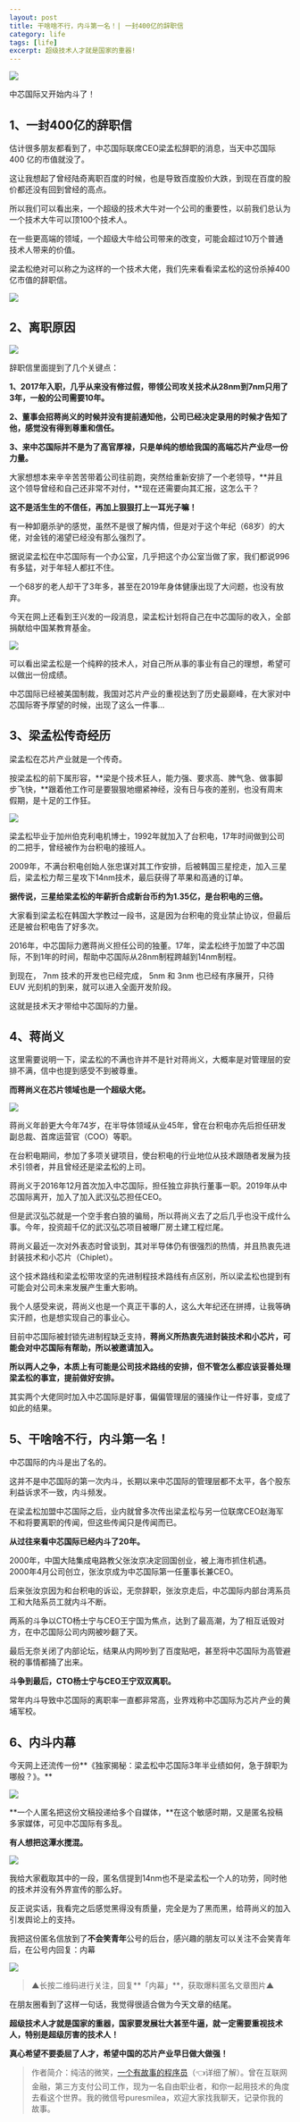 ```yaml
---
layout: post
title: 干啥啥不行，内斗第一名！| 一封400亿的辞职信
category: life
tags: [life]
excerpt: 超级技术人才就是国家的重器!
---
```


![](http://favorites.ren/assets/images/2020/it/neidou/neidou01.jpg) 

中芯国际又开始内斗了！

## 1、一封400亿的辞职信

估计很多朋友都看到了，中芯国际联席CEO梁孟松辞职的消息，当天中芯国际 400 亿的市值就没了。

这让我想起了曾经陆奇离职百度的时候，也是导致百度股价大跌，到现在百度的股价都还没有回到曾经的高点。

所以我们可以看出来，一个超级的技术大牛对一个公司的重要性，以前我们总认为一个技术大牛可以顶100个技术人。

在一些更高端的领域，一个超级大牛给公司带来的改变，可能会超过10万个普通技术人带来的价值。

梁孟松绝对可以称之为这样的一个技术大佬，我们先来看看梁孟松的这份杀掉400亿市值的辞职信。

![](http://favorites.ren/assets/images/2020/it/neidou/neidou02.jpg) 

## 2、离职原因

![](http://favorites.ren/assets/images/2020/it/neidou/neidou03.jpg) 

辞职信里面提到了几个关键点：

**1、2017年入职，几乎从来没有修过假，带领公司攻关技术从28nm到7nm只用了3年，一般的公司需要10年。**

**2、董事会招蒋尚义的时候并没有提前通知他，公司已经决定录用的时候才告知了他，感觉没有得到尊重和信任。**

**3、来中芯国际并不是为了高官厚禄，只是单纯的想给我国的高端芯片产业尽一份力量。**

大家想想本来辛辛苦苦带着公司往前跑，突然给重新安排了一个老领导，**并且这个领导曾经和自己还非常不对付，**现在还需要向其汇报，这怎么干？

**这不是活生生的不信任，再加上狠狠打上一耳光子嘛！**

有一种卸磨杀驴的感觉，虽然不是很了解内情，但是对于这个年纪（68岁）的大佬，对金钱的渴望已经没有那么强烈了。

据说梁孟松在中芯国际有一个办公室，几乎把这个办公室当做了家，我们都说996有多猛，对于年轻人都扛不住。

一个68岁的老人却干了3年多，甚至在2019年身体健康出现了大问题，也没有放弃。

今天在网上还看到王兴发的一段消息，梁孟松计划将自己在中芯国际的收入，全部捐献给中国某教育基金。

![](http://favorites.ren/assets/images/2020/it/neidou/neidou04.jpg) 

可以看出梁孟松是一个纯粹的技术人，对自己所从事的事业有自己的理想，希望可以做出一份成绩。

中芯国际已经被美国制裁，我国对芯片产业的重视达到了历史最巅峰，在大家对中芯国际寄予厚望的时候，出现了这么一件事...

## 3、梁孟松传奇经历

梁孟松在芯片产业就是一个传奇。

按梁孟松的前下属形容，**梁是个技术狂人，能力强、要求高、脾气急、做事脚步飞快，**跟着他工作可是要狠狠地绷紧神经，没有日与夜的差别，也没有周末假期，是十足的工作狂。

![](http://favorites.ren/assets/images/2020/it/neidou/neidou05.jpg) 

梁孟松毕业于加州伯克利电机博士，1992年就加入了台积电，17年时间做到公司的二把手，曾经被作为台积电的接班人。

2009年，不满台积电创始人张忠谋对其工作安排，后被韩国三星挖走，加入三星后，梁孟松力帮三星攻下14nm技术，最后获得了苹果和高通的订单。

**据传说，三星给梁孟松的年薪折合成新台币约为1.35亿，是台积电的三倍。**

大家看到梁孟松在韩国大学教过一段书，这是因为台积电的竞业禁止协议，但最后还是被台积电告了好多次。

2016年，中芯国际力邀蒋尚义担任公司的独董。17年，梁孟松终于加盟了中芯国际，不到1年的时间，帮助中芯国际从28nm制程跨越到14nm制程。

到现在， 7nm 技术的开发也已经完成， 5nm 和 3nm 也已经有序展开，只待 EUV 光刻机的到来，就可以进入全面开发阶段。

这就是技术天才带给中芯国际的力量。

## 4、蒋尚义

这里需要说明一下，梁孟松的不满也许并不是针对蒋尚义，大概率是对管理层的安排不满，信中也提到感受不到被尊重。

**而蒋尚义在芯片领域也是一个超级大佬。**

![](http://favorites.ren/assets/images/2020/it/neidou/neidou06.jpg) 

蒋尚义年龄更大今年74岁，在半导体领域从业45年，曾在台积电亦先后担任研发副总裁、首席运营官（COO）等职。

在台积电期间，参加了多项关键项目，使台积电的行业地位从技术跟随者发展为技术引领者，并且曾经还是梁孟松的上司。

蒋尚义于2016年12月首次加入中芯国际，担任独立非执行董事一职。2019年从中芯国际离开，加入了加入武汉弘芯担任CEO。

但是武汉弘芯就是一个空手套白狼的骗局，所以蒋尚义去了之后几乎也没干成什么事。今年，投资超千亿的武汉弘芯项目被曝厂房土建工程烂尾。

蒋尚义最近一次对外表态时曾谈到，其对半导体仍有很强烈的热情，并且热衷先进封装技术和小芯片（Chiplet）。

这个技术路线和梁孟松带攻坚的先进制程技术路线有点区别，所以梁孟松也提到有可能会对公司未来发展产生重大影响。

我个人感受来说，蒋尚义也是一个真正干事的人，这么大年纪还在拼搏，让我等确实汗颜，也是想实现自己的事业心。

目前中芯国际被封锁先进制程缺乏支持，**蒋尚义所热衷先进封装技术和小芯片，可能会对中芯国际有帮助，所以被邀请加入。**

**所以两人之争，本质上有可能是公司技术路线的安排，但不管怎么都应该妥善处理梁孟松的事宜，提前做好安排。**

其实两个大佬同时加入中芯国际是好事，偏偏管理层的骚操作让一件好事，变成了如此的结果。

## 5、干啥啥不行，内斗第一名！

中芯国际的内斗是出了名的。

这并不是中芯国际的第一次内斗，长期以来中芯国际的管理层都不太平，各个股东利益诉求不一致，内斗频发。

在梁孟松加盟中芯国际之后，业内就曾多次传出梁孟松与另一位联席CEO赵海军不和将要离职的传闻，但这些传闻只是传闻而已。

**从过往来看中芯国际已经内斗了20年。**

2000年，中国大陆集成电路教父张汝京决定回国创业，被上海市抓住机遇。2000年4月公司创立，张汝京成为中芯国际第一任董事长兼CEO。

后来张汝京因为和台积电的诉讼，无奈辞职，张汝京走后，中芯国际内部台湾系员工和大陆系员工就内斗不断。

两系的斗争以CTO杨士宁与CEO王宁国为焦点，达到了最高潮，为了相互诋毁对方，在中芯国际公司内网被吵翻了天。

最后无奈关闭了内部论坛，结果从内网吵到了百度贴吧，甚至将中芯国际为高管避税的事情都捅了出来。

**斗争到最后，CTO杨士宁与CEO王宁双双离职。**

常年内斗导致中芯国际的离职率一直都非常高，业界戏称中芯国际为芯片产业的黄埔军校。

## 6、内斗内幕

今天网上还流传一份**《独家揭秘：梁孟松中芯国际3年半业绩如何，急于辞职为哪般？》。**

![](http://favorites.ren/assets/images/2020/it/neidou/neidou07.jpg) 

**一个人匿名把这份文稿投递给多个自媒体，**在这个敏感时期，又是匿名投稿多家媒体，可见中芯国际有多乱。

**有人想把这潭水搅混。**

![](http://favorites.ren/assets/images/2020/it/neidou/neidou08.jpg) 

我给大家截取其中的一段，匿名信提到14nm也不是梁孟松一个人的功劳，同时他的技术并没有外界宣传的那么好。

反正说实话，我看完之后感觉黑得没有质量，完全是为了黑而黑，给蒋尚义的加入引发舆论上的支持。

我把这份匿名信放到了**不会笑青年**公号的后台，感兴趣的朋友可以关注不会笑青年后，在公号内回复：内幕

![](http://favorites.ren/assets/images/2020/it/neidou/neidou09.jpg) 

>▲长按二维码进行关注，回复**「内幕」**，获取爆料匿名文章图片▲

在朋友圈看到了这样一句话，我觉得很适合做为今天文章的结尾。

**超级技术人才就是国家的重器，国家要发展壮大甚至牛逼，就一定需要重视技术人，特别是超级厉害的技术人！**

**真心希望不要委屈了人才，希望中国的芯片产业早日做大做强！**

>作者简介：纯洁的微笑，[一个有故事的程序员](https://mp.weixin.qq.com/s/bPk_-DcGF_7lTDoR1pKqVg)（👈详细了解）。曾在互联网金融，第三方支付公司工作，现为一名自由职业者，和你一起用技术的角度去看这个世界。我的微信号puresmilea，欢迎大家找我聊天，记录你我的故事。